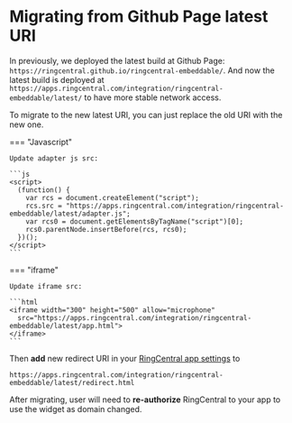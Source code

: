# Migrating from Github Page latest URI

In previously, we deployed the latest build at Github Page: `https://ringcentral.github.io/ringcentral-embeddable/`. And now the latest build is deployed at `https://apps.ringcentral.com/integration/ringcentral-embeddable/latest/` to have more stable network access.

To migrate to the new latest URI, you can just replace the old URI with the new one. 

=== "Javascript"

    Update adapter js src:

    ```js
    <script>
      (function() {
        var rcs = document.createElement("script");
        rcs.src = "https://apps.ringcentral.com/integration/ringcentral-embeddable/latest/adapter.js";
        var rcs0 = document.getElementsByTagName("script")[0];
        rcs0.parentNode.insertBefore(rcs, rcs0);
      })();
    </script>
    ```

=== "iframe"

    Update iframe src:

    ```html
    <iframe width="300" height="500" allow="microphone" 
      src="https://apps.ringcentral.com/integration/ringcentral-embeddable/latest/app.html">
    </iframe>
    ```

Then **add** new redirect URI in your [RingCentral app settings](https://developers.ringcentral.com/) to

```
https://apps.ringcentral.com/integration/ringcentral-embeddable/latest/redirect.html
```

After migrating, user will need to **re-authorize** RingCentral to your app to use the widget as domain changed.
